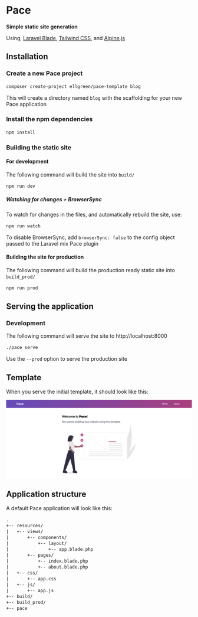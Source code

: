# Pace

**Simple static site generation**

Using, [Laravel Blade](https://laravel.com/docs/7.x/blade),
       [Tailwind CSS](https://tailwindcss.com), and
       [Alpine.js](https://github.com/alpinejs/alpine)

## Installation

### Create a new Pace project

```bash
composer create-project ellgreen/pace-template blog
```

This will create a directory named `blog` with the scaffolding for your new Pace application

### Install the npm dependencies

```bash
npm install
```

### Building the static site

#### For development

The following command will build the site into `build/`

```bash
npm run dev
```

##### Watching for changes + BrowserSync

To watch for changes in the files, and automatically rebuild the site, use:

```bash
npm run watch
```

To disable BrowserSync, add `browserSync: false` to the config object passed to the Laravel mix Pace plugin

#### Building the site for production

The following command will build the production ready static site into `build_prod/`

```bash
npm run prod
```

## Serving the application

### Development

The following command will serve the site to http://localhost:8000

```bash
./pace serve
```

Use the `--prod` option to serve the production site

## Template

When you serve the initial template, it should look like this:

<p align="center">
    <img src="https://github.com/ellgreen/pace/blob/master/.assets/template-screenshot.png" width="800" title="Pace template screenshot" alt="Pace template screenshot">
</p>

## Application structure

A default Pace application will look like this:

```
.
+-- resources/
|   +-- views/
|       +-- components/
|           +-- layout/
|               +-- app.blade.php
|       +-- pages/
|           +-- index.blade.php
|           +-- about.blade.php
|   +-- css/
|       +-- app.css
|   +-- js/
|       +-- app.js
+-- build/
+-- build_prod/    
+-- pace
```
